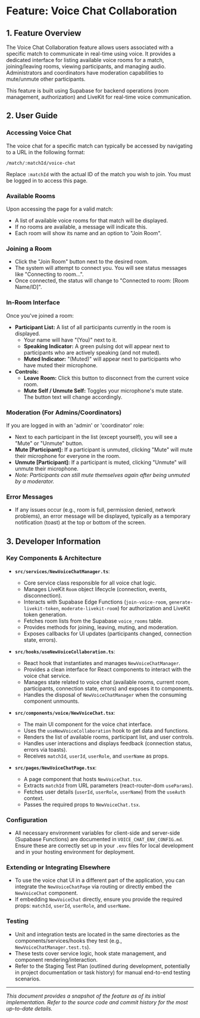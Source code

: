 # Feature: Voice Chat Collaboration

## 1. Feature Overview

The Voice Chat Collaboration feature allows users associated with a specific match to communicate in real-time using voice. It provides a dedicated interface for listing available voice rooms for a match, joining/leaving rooms, viewing participants, and managing audio. Administrators and coordinators have moderation capabilities to mute/unmute other participants.

This feature is built using Supabase for backend operations (room management, authorization) and LiveKit for real-time voice communication.

## 2. User Guide

### Accessing Voice Chat

The voice chat for a specific match can typically be accessed by navigating to a URL in the following format:

`/match/:matchId/voice-chat`

Replace `:matchId` with the actual ID of the match you wish to join. You must be logged in to access this page.

### Available Rooms

Upon accessing the page for a valid match:
- A list of available voice rooms for that match will be displayed.
- If no rooms are available, a message will indicate this.
- Each room will show its name and an option to "Join Room".

### Joining a Room
- Click the "Join Room" button next to the desired room.
- The system will attempt to connect you. You will see status messages like "Connecting to room...".
- Once connected, the status will change to "Connected to room: [Room Name/ID]".

### In-Room Interface
Once you've joined a room:
- **Participant List:** A list of all participants currently in the room is displayed.
    - Your name will have "(You)" next to it.
    - **Speaking Indicator:** A green pulsing dot will appear next to participants who are actively speaking (and not muted).
    - **Muted Indicator:** "(Muted)" will appear next to participants who have muted their microphone.
- **Controls:**
    - **Leave Room:** Click this button to disconnect from the current voice room.
    - **Mute Self / Unmute Self:** Toggles your microphone's mute state. The button text will change accordingly.

### Moderation (For Admins/Coordinators)
If you are logged in with an 'admin' or 'coordinator' role:
- Next to each participant in the list (except yourself), you will see a "Mute" or "Unmute" button.
- **Mute [Participant]:** If a participant is unmuted, clicking "Mute" will mute their microphone for everyone in the room.
- **Unmute [Participant]:** If a participant is muted, clicking "Unmute" will unmute their microphone.
- *Note: Participants can still mute themselves again after being unmuted by a moderator.*

### Error Messages
- If any issues occur (e.g., room is full, permission denied, network problems), an error message will be displayed, typically as a temporary notification (toast) at the top or bottom of the screen.

## 3. Developer Information

### Key Components & Architecture

-   **`src/services/NewVoiceChatManager.ts`**:
    *   Core service class responsible for all voice chat logic.
    *   Manages LiveKit `Room` object lifecycle (connection, events, disconnection).
    *   Interacts with Supabase Edge Functions (`join-voice-room`, `generate-livekit-token`, `moderate-livekit-room`) for authorization and LiveKit token generation.
    *   Fetches room lists from the Supabase `voice_rooms` table.
    *   Provides methods for joining, leaving, muting, and moderation.
    *   Exposes callbacks for UI updates (participants changed, connection state, errors).

-   **`src/hooks/useNewVoiceCollaboration.ts`**:
    *   React hook that instantiates and manages `NewVoiceChatManager`.
    *   Provides a clean interface for React components to interact with the voice chat service.
    *   Manages state related to voice chat (available rooms, current room, participants, connection state, errors) and exposes it to components.
    *   Handles the disposal of `NewVoiceChatManager` when the consuming component unmounts.

-   **`src/components/voice/NewVoiceChat.tsx`**:
    *   The main UI component for the voice chat interface.
    *   Uses the `useNewVoiceCollaboration` hook to get data and functions.
    *   Renders the list of available rooms, participant list, and user controls.
    *   Handles user interactions and displays feedback (connection status, errors via toasts).
    *   Receives `matchId`, `userId`, `userRole`, and `userName` as props.

-   **`src/pages/NewVoiceChatPage.tsx`**:
    *   A page component that hosts `NewVoiceChat.tsx`.
    *   Extracts `matchId` from URL parameters (react-router-dom `useParams`).
    *   Fetches user details (`userId`, `userRole`, `userName`) from the `useAuth` context.
    *   Passes the required props to `NewVoiceChat.tsx`.

### Configuration
-   All necessary environment variables for client-side and server-side (Supabase Functions) are documented in `VOICE_CHAT_ENV_CONFIG.md`. Ensure these are correctly set up in your `.env` files for local development and in your hosting environment for deployment.

### Extending or Integrating Elsewhere
-   To use the voice chat UI in a different part of the application, you can integrate the `NewVoiceChatPage` via routing or directly embed the `NewVoiceChat` component.
-   If embedding `NewVoiceChat` directly, ensure you provide the required props: `matchId`, `userId`, `userRole`, and `userName`.

### Testing
-   Unit and integration tests are located in the same directories as the components/services/hooks they test (e.g., `NewVoiceChatManager.test.ts`).
-   These tests cover service logic, hook state management, and component rendering/interaction.
-   Refer to the Staging Test Plan (outlined during development, potentially in project documentation or task history) for manual end-to-end testing scenarios.

---
*This document provides a snapshot of the feature as of its initial implementation. Refer to the source code and commit history for the most up-to-date details.*
